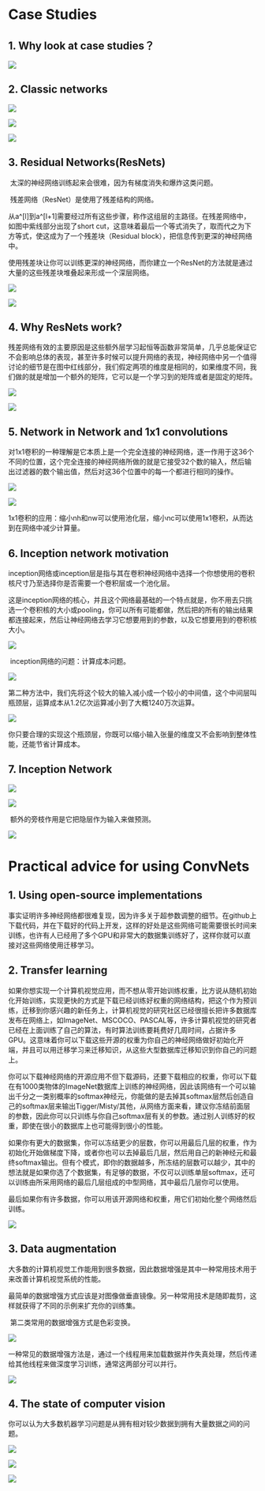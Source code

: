# Case Studies

## 1. Why look at case studies？

![](https://github.com/Qu-rixin/deeplearning.ai-notes/blob/master/04-Convolution_Neural_Networks/week2/images/Why_look_at_case_studies.PNG)

## 2. Classic networks

![](https://github.com/Qu-rixin/deeplearning.ai-notes/blob/master/04-Convolution_Neural_Networks/week2/images/LeNet-5.PNG)

![](https://github.com/Qu-rixin/deeplearning.ai-notes/blob/master/04-Convolution_Neural_Networks/week2/images/AlexNet.PNG)

![](https://github.com/Qu-rixin/deeplearning.ai-notes/blob/master/04-Convolution_Neural_Networks/week2/images/VGG-16.PNG)

## 3. Residual Networks(ResNets)

​		太深的神经网络训练起来会很难，因为有梯度消失和爆炸这类问题。

​		残差网络（ResNet）是使用了残差结构的网络。

​		从a^[l]到a^[l+1]需要经过所有这些步骤，称作这组层的主路径。在残差网络中，如图中紫线部分出现了short cut，这意味着最后一个等式消失了，取而代之为下方等式，使这成为了一个残差块（Residual block），把信息传到更深的神经网络中。

​		使用残差块让你可以训练更深的神经网络，而你建立一个ResNet的方法就是通过大量的这些残差块堆叠起来形成一个深层网络。

![](https://github.com/Qu-rixin/deeplearning.ai-notes/blob/master/04-Convolution_Neural_Networks/week2/images/ResBlock.PNG)

![](https://github.com/Qu-rixin/deeplearning.ai-notes/blob/master/04-Convolution_Neural_Networks/week2/images/ResNet.PNG)

## 4. Why ResNets work?

​		残差网络有效的主要原因是这些额外层学习起恒等函数非常简单，几乎总能保证它不会影响总体的表现，甚至许多时候可以提升网络的表现，神经网络中另一个值得讨论的细节是在图中红线部分，我们假定两项的维度是相同的，如果维度不同，我们做的就是增加一个额外的矩阵，它可以是一个学习到的矩阵或者是固定的矩阵。

![](https://github.com/Qu-rixin/deeplearning.ai-notes/blob/master/04-Convolution_Neural_Networks/week2/images/Why_ResNets_work1.PNG)

![](https://github.com/Qu-rixin/deeplearning.ai-notes/blob/master/04-Convolution_Neural_Networks/week2/images/Why_ResNets_work2.PNG)

## 5. Network in Network and 1x1 convolutions

​		对1x1卷积的一种理解是它本质上是一个完全连接的神经网络，逐一作用于这36个不同的位置，这个完全连接的神经网络所做的就是它接受32个数的输入，然后输出过滤器的数个输出值，然后对这36个位置中的每一个都进行相同的操作。

![](https://github.com/Qu-rixin/deeplearning.ai-notes/blob/master/04-Convolution_Neural_Networks/week2/images/Network_in_Network1.PNG)

![](https://github.com/Qu-rixin/deeplearning.ai-notes/blob/master/04-Convolution_Neural_Networks/week2/images/Network_in_Network2.PNG)

​		1x1卷积的应用：缩小nh和nw可以使用池化层，缩小nc可以使用1x1卷积，从而达到在网络中减少计算量。

## 6. Inception network motivation

​		inception网络或inception层是指与其在卷积神经网络中选择一个你想使用的卷积核尺寸乃至选择你是否需要一个卷积层或一个池化层。

​		这是inception网络的核心，并且这个网络最基础的一个特点就是，你不用去只挑选一个卷积核的大小或pooling，你可以所有可能都做，然后把的所有的输出结果都连接起来，然后让神经网络去学习它想要用到的参数，以及它想要用到的卷积核大小。

![](https://github.com/Qu-rixin/deeplearning.ai-notes/blob/master/04-Convolution_Neural_Networks/week2/images/Inception1.PNG)

​		inception网络的问题：计算成本问题。

![](https://github.com/Qu-rixin/deeplearning.ai-notes/blob/master/04-Convolution_Neural_Networks/week2/images/Inception2.PNG)

​		第二种方法中，我们先将这个较大的输入减小成一个较小的中间值，这个中间层叫瓶颈层，运算成本从1.2亿次运算减小到了大概1240万次运算。

![](https://github.com/Qu-rixin/deeplearning.ai-notes/blob/master/04-Convolution_Neural_Networks/week2/images/Inception3.PNG)

​		你只要合理的实现这个瓶颈层，你既可以缩小输入张量的维度又不会影响到整体性能，还能节省计算成本。

## 7. Inception Network

![](https://github.com/Qu-rixin/deeplearning.ai-notes/blob/master/04-Convolution_Neural_Networks/week2/images/Inception_Network1.PNG)

![](https://github.com/Qu-rixin/deeplearning.ai-notes/blob/master/04-Convolution_Neural_Networks/week2/images/Inception_Network2.PNG)

​		额外的旁枝作用是它把隐层作为输入来做预测。

![](https://github.com/Qu-rixin/deeplearning.ai-notes/blob/master/04-Convolution_Neural_Networks/week2/images/Inception_Network3.PNG)

# Practical advice for using ConvNets

## 1. Using open-source implementations

​		事实证明许多神经网络都很难复现，因为许多关于超参数调整的细节。在github上下载代码，并在下载好的代码上开发，这样的好处是这些网络可能需要很长时间来训练，也许有人已经用了多个GPU和非常大的数据集训练好了，这样你就可以直接对这些网络使用迁移学习。

## 2. Transfer learning

​		如果你想实现一个计算机视觉应用，而不想从零开始训练权重，比方说从随机初始化开始训练，实现更快的方式是下载已经训练好权重的网络结构，把这个作为预训练，迁移到你感兴趣的新任务上，计算机视觉的研究社区已经很擅长把许多数据库发布在网络上，如ImageNet、MSCOCO、PASCAL等，许多计算机视觉的研究者已经在上面训练了自己的算法，有时算法训练要耗费好几周时间，占据许多GPU。这意味着你可以下载这些开源的权重为你自己的神经网络做好初始化开端，并且可以用迁移学习来迁移知识，从这些大型数据库迁移知识到你自己的问题上。

​		你可以下载神经网络的开源应用不但下载源码，还要下载相应的权重，你可以下载在有1000类物体的ImageNet数据库上训练的神经网络，因此该网络有一个可以输出千分之一类别概率的softmax神经元，你能做的是去掉其softmax层然后创造自己的softmax层来输出Tigger/Misty/其他，从网络方面来看，建议你冻结前面层的参数，因此你可以只训练与你自己softmax层有关的参数。通过别人训练好的权重，即使在很小的数据库上也可能得到很小的性能。

​		如果你有更大的数据集，你可以冻结更少的层数，你可以用最后几层的权重，作为初始化开始做梯度下降，或者你也可以去掉最后几层，然后用自己的新神经元和最终softmax输出。但有个模式，即你的数据越多，所冻结的层数可以越少，其中的想法就是如果你选了个数据集，有足够的数据，不仅可以训练单层softmax，还可以训练由所采用网络的最后几层组成的中型网络，其中最后几层你可以使用。

​		最后如果你有许多数据，你可以用该开源网络和权重，用它们初始化整个网络然后训练。

![](https://github.com/Qu-rixin/deeplearning.ai-notes/blob/master/04-Convolution_Neural_Networks/week2/images/Transfer_learning.PNG)

## 3. Data augmentation

​		大多数的计算机视觉工作能用到很多数据，因此数据增强是其中一种常用技术用于来改善计算机视觉系统的性能。

​		最简单的数据增强方式应该是对图像做垂直镜像。另一种常用技术是随即裁剪，这样就获得了不同的示例来扩充你的训练集。

​		第二类常用的数据增强方式是色彩变换。

![](https://github.com/Qu-rixin/deeplearning.ai-notes/blob/master/04-Convolution_Neural_Networks/week2/images/Data_augmentation1.PNG)

​		一种常见的数据增强方法是，通过一个线程用来加载数据并作失真处理，然后传递给其他线程来做深度学习训练，通常这两部分可以并行。

![](https://github.com/Qu-rixin/deeplearning.ai-notes/blob/master/04-Convolution_Neural_Networks/week2/images/Data_augmentation2.PNG)

## 4. The state of computer vision

​		你可以认为大多数机器学习问题是从拥有相对较少数据到拥有大量数据之间的问题。

![](https://github.com/Qu-rixin/deeplearning.ai-notes/blob/master/04-Convolution_Neural_Networks/week2/images/The_state_of_computer_vision1.PNG)

![](https://github.com/Qu-rixin/deeplearning.ai-notes/blob/master/04-Convolution_Neural_Networks/week2/images/The_state_of_computer_vision2.PNG)

![](https://github.com/Qu-rixin/deeplearning.ai-notes/blob/master/04-Convolution_Neural_Networks/week2/images/The_state_of_computer_vision3.PNG)

